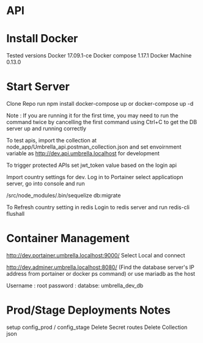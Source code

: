 # API

Install Docker
=============
Tested versions
Docker 17.09.1-ce
Docker compose 1.17.1
Docker Machine 0.13.0



Start Server
============
Clone Repo 
run npm install
docker-compose up or docker-compose up -d

Note : If you are running it for the first time, you may need to run the command twice by cancelling the first command using Ctrl+C to get the DB server up and running correctly

To test apis, import the collection at node_app/Umbrella_api.postman_collection.json
and set envoirnment variable as http://dev.api.umbrella.localhost for development

To trigger protected APIs
set jwt_token value based on the login api

Import country settings for dev.
Log in to Portainer
select applicatiopn server, go into console and run 

/src/node_modules/.bin/sequelize db:migrate


To Refresh country setting in redis 
Login to redis server and run 
redis-cli flushall

Container Management
====================
http://dev.portainer.umbrella.localhost:9000/
Select Local and connect 


http://dev.adminer.umbrella.localhost:8080/
(Find the database server's IP address from portainer or docker ps command) or use mariadb as the host 

Username : root 
password : <blank>
databse: umbrella_dev_db



Prod/Stage Deployments Notes
======================
setup config_prod / config_stage 
Delete Secret routes
Delete Collection json 